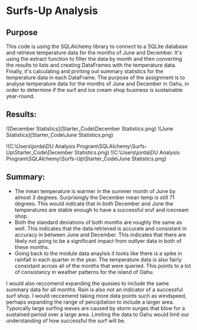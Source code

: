 # Surfs-Up Analysis

## Purpose
This code is using the SQLAlchemy library to connect to a SQLite database and retrieve temperature data for the months of June and December. It's using the extract function to filter the data by month and then converting the results to lists and creating DataFrames with the temperature data. Finally, it's calculating and printing out summary statistics for the temperature data in each DataFrame. The purpose of the assignment is to analyse temperature data for the months of June and December in Oahu, in order to determine if the surf and ice cream shop business is sustainable year-round.

## Results:

![December Statistics](Starter_Code\December Statistics.png)
![June Statistics](Starter_Code\June Statistics.png)

!(C:\Users\jorda\DU Analysis Program\SQLAlchemy\Surfs-Up\Starter_Code\December Statistics.png)
!(C:\Users\jorda\DU Analysis Program\SQLAlchemy\Surfs-Up\Starter_Code\June Statistics.png)

## Summary:
* The mean temperature is warmer in the summer month of June by almost 3 degrees. Surprisingly the December mean temp is still 71 degrees. This would indicate that in both December and June the temperatures are stable enough to have a successful sruf and icecream shop.
* Both the standard deviations of both months are roughly the same as well. This indicates that the data retrieved is accurate and consistant in accuracy in between June and December. This indicates that there are likely not going to be a significant impact from outlyer data in both of these months. 
* Going back to the module data anaylsis it looks like there is a spike in rainfall in each quarter in the year. The temperature data is also fairly consistant across all of the months that were queried. This points to a lot of consistancy in weather patterns for the island of Oahu.

I would also reccomend expanding the quesies to include the same summary data for all months. Rain is also not an indicator of a successful surf shop. I would reccemend taking more data points such as windspeed, perhaps expanding the range of percipitation to include a larger area. Typoically large surfing waves are caused by storm surges that blow for a sustained period over a large area. Limiting the data to Oahu would limit our understanding of how successful the surf will be. 